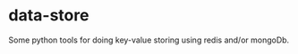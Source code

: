 
data-store
=======================
Some python tools for doing key-value storing using redis and/or mongoDb.
    